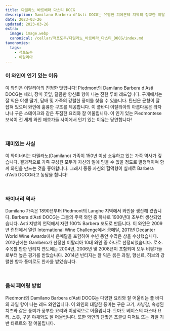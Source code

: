 ```yaml
---
title: 다밀라노 바르베라 다스티 DOCG
description: Damilano Barbera d'Asti DOCG는 유명한 피에몬테 지역의 정교한 이탈리아 레드 와인입니다. 밝은 과일 향과 체리와 라즈베리 향이 어우러져 은은한 흙내음과 약간의 스파이스 향이 균형을 이룹니다. 복잡하지만 접근하기 쉬운 이 와인은 깊이와 구조가 뛰어나 다양한 음식과 완벽하게 어울립니다. Piedmont의 특별한 대접을 즐기고 Damilano Barbera d'Asti DOCG의 독특한 캐릭터를 경험하세요!
date: 2023-03-26
updated: 2023-03-26
extra:
  image: image.webp
  canonical: /cellar/적포도주/다밀라노_바르베라_다스티_DOCG/index.md
taxonomies:
  tags: 
    - 적포도주
    - 이탈리아
---
```


### 이 와인이 인기 있는 이유

이 와인은 이탈리아의 진정한 맛입니다! Piedmont의 Damilano Barbera d'Asti DOCG는 체리, 장미 꽃잎, 달콤한 향신료 향이 나는 진한 루비 레드입니다. 구개에서는 잘 익은 야생 딸기, 담배 및 가죽의 강렬한 풍미를 찾을 수 있습니다. 탄닌은 균형이 잘 잡혀 있으며 와인에 훌륭한 구조를 제공합니다. 이 풀바디 이탈리아의 아름다움은 라자냐나 구운 스테이크와 같은 푸짐한 요리와 잘 어울립니다. 이 인기 있는 Piedmontese 보석이 전 세계 와인 애호가들 사이에서 인기 있는 이유는 당연합니다!

&nbsp;  

### 재미있는 사실

이 와이너리는 다밀라노(Damilano) 가족이 150년 이상 소유하고 있는 가족 역사가 깊습니다. 결과적으로 가족 구성원 모두가 자신의 일에 믿을 수 없을 정도로 열정적이며 함께 와인을 만드는 것을 좋아합니다. 그래서 종종 자신의 혈액형이 실제로 Barbera d'Asti DOCG라고 농담을 합니다!

&nbsp;  

### 와이너리 역사

Damilano 가족은 1890년부터 Piedmont의 Langhe 지역에서 와인을 생산해 왔습니다. Barbera d'Asti DOCG는 그들의 주력 와인 중 하나로 1900년대 초부터 생산되었습니다. Asti 지방의 언덕에서 자란 100% Barbera 포도로 만듭니다. 이 와인은 2009년 런던에서 열린 International Wine Challenge에서 금메달, 2011년 Decanter World Wine Awards에서 은메달을 포함하여 수년 동안 수많은 상을 수상했습니다. 2012년에는 Gambero가 선정한 이탈리아 10대 와인 중 하나로 선정되었습니다. 로소. 주목할 만한 빈티지 연도에는 2004년, 2006년 및 2008년이 포함되며 모두 비평가들로부터 높은 평가를 받았습니다. 2014년 빈티지는 잘 익은 붉은 과일, 향신료, 허브의 강렬한 향과 풍미로도 찬사를 받았습니다.

&nbsp;  

### 음식 페어링 방법

Piedmont의 Damilano Barbera d'Asti DOCG는 다양한 요리와 잘 어울리는 풀 바디의 과일 향이 나는 레드 와인입니다. 이 와인의 대담한 풍미는 구운 고기, 사냥감, 숙성된 치즈와 같은 풍미가 풍부한 요리와 이상적으로 어울립니다. 토마토 베이스의 파스타 요리, 스튜, 구운 야채와도 잘 어울립니다. 또한 와인의 단맛은 초콜릿 디저트 또는 과일 기반 타르트와 잘 어울립니다.

&nbsp;  
